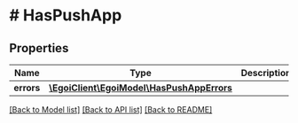 # # HasPushApp

## Properties

Name | Type | Description | Notes
------------ | ------------- | ------------- | -------------
**errors** | [**\EgoiClient\EgoiModel\HasPushAppErrors**](HasPushAppErrors.md) |  | [optional]

[[Back to Model list]](../../README.md#models) [[Back to API list]](../../README.md#endpoints) [[Back to README]](../../README.md)
